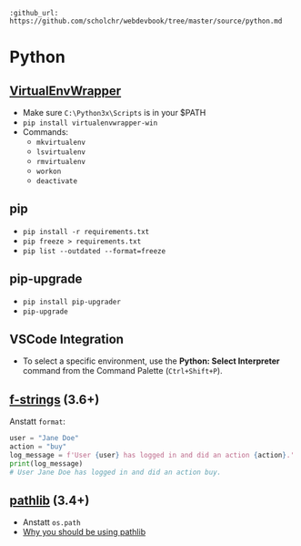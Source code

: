 ```eval_rst
:github_url: https://github.com/scholchr/webdevbook/tree/master/source/python.md
```

# Python

## [VirtualEnvWrapper](https://github.com/davidmarble/virtualenvwrapper-win)

* Make sure `C:\Python3x\Scripts` is in your $PATH
* `pip install virtualenvwrapper-win`
* Commands:
    * `mkvirtualenv`
    * `lsvirtualenv`
    * `rmvirtualenv`
    * `workon`
    * `deactivate`

## pip

* `pip install -r requirements.txt`
* `pip freeze > requirements.txt`
* `pip list --outdated --format=freeze`

## pip-upgrade

* `pip install pip-upgrader`
* `pip-upgrade`

## VSCode Integration

* To select a specific environment, use the **Python: Select Interpreter** command from the Command Palette (`Ctrl+Shift+P`).

## [f-strings](https://www.python.org/dev/peps/pep-0498/) (3.6+)

Anstatt `format`:
```python
user = "Jane Doe"
action = "buy"
log_message = f'User {user} has logged in and did an action {action}.'
print(log_message)
# User Jane Doe has logged in and did an action buy.
```

## [pathlib](https://docs.python.org/3/library/pathlib.html) (3.4+)

* Anstatt `os.path`
* [Why you should be using pathlib](https://treyhunner.com/2018/12/why-you-should-be-using-pathlib/)


